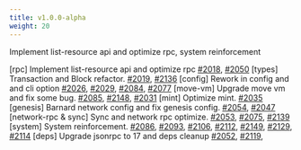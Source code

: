 ```yaml
---
title: v1.0.0-alpha
weight: 20
---
```


Implement list-resource api and optimize rpc, system reinforcement

<!--more-->

[rpc] Implement list-resource api and optimize rpc  [#2018](https://github.com/starcoinorg/starcoin/pull/2018), [#2050](https://github.com/starcoinorg/starcoin/pull/2050)
[types] Transaction and Block refactor. [#2019](https://github.com/starcoinorg/starcoin/pull/2019), [#2136](https://github.com/starcoinorg/starcoin/pull/2136)
[config] Rework in config and and cli option [#2026](https://github.com/starcoinorg/starcoin/pull/2026), [#2029](https://github.com/starcoinorg/starcoin/pull/2029), [#2084](https://github.com/starcoinorg/starcoin/pull/2084), [#2077](https://github.com/starcoinorg/starcoin/pull/2077)
[move-vm] Upgrade move vm and fix some bug. [#2085](https://github.com/starcoinorg/starcoin/pull/2085), [#2148](https://github.com/starcoinorg/starcoin/pull/2148), [#2031](https://github.com/starcoinorg/starcoin/pull/2031)
[mint] Optimize mint. [#2035](https://github.com/starcoinorg/starcoin/pull/2035)
[genesis] Barnard network config and fix genesis config. [#2054](https://github.com/starcoinorg/starcoin/pull/2054), [#2047](https://github.com/starcoinorg/starcoin/pull/2047)
[network-rpc & sync] Sync and network rpc optimize. [#2053](https://github.com/starcoinorg/starcoin/pull/2053), [#2075](https://github.com/starcoinorg/starcoin/pull/2075), [#2139](https://github.com/starcoinorg/starcoin/pull/2139)
[system] System reinforcement. [#2086](https://github.com/starcoinorg/starcoin/pull/2086), [#2093](https://github.com/starcoinorg/starcoin/pull/2093), [#2106](https://github.com/starcoinorg/starcoin/pull/2106), [#2112](https://github.com/starcoinorg/starcoin/pull/2112), [#2149](https://github.com/starcoinorg/starcoin/pull/2149), [#2129](https://github.com/starcoinorg/starcoin/pull/2129), [#2114](https://github.com/starcoinorg/starcoin/pull/2114)
[deps] Upgrade jsonrpc to 17 and deps cleanup [#2052](https://github.com/starcoinorg/starcoin/pull/2052), [#2119](https://github.com/starcoinorg/starcoin/pull/2119), 
